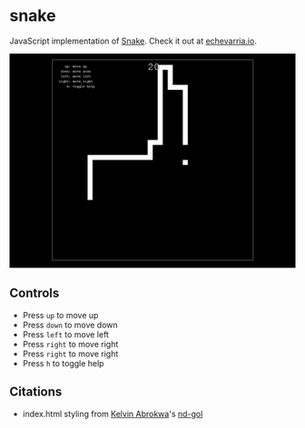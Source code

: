 # snake
JavaScript implementation of <a href="https://en.wikipedia.org/wiki/Snake_(video_game)">Snake</a>. Check it out at <a href='http://echevarria.io/code/snake/'>echevarria.io</a>.

![](screenshot.png)

## Controls
<ul>
  <li>Press <code>up</code> to move up</li>
  <li>Press <code>down</code> to move down</li>
  <li>Press <code>left</code> to move left</li>
  <li>Press <code>right</code> to move right</li>
  <li>Press <code>right</code> to move right</li>
  <li>Press <code>h</code> to toggle help</li>
</ul>

## Citations
<ul>
  <li>index.html styling from <a href = https://github.com/kelvinabrokwa>Kelvin Abrokwa</a>'s <a href = https://github.com/kelvinabrokwa/nd-gol/>nd-gol</a></li>
</ul>
